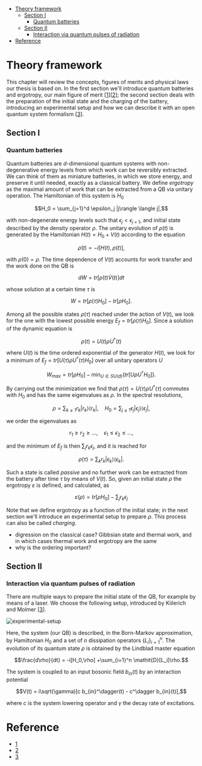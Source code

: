 <!--toc:start-->

- [Theory framework](#theory-framework)
  - [Section I](#section-i)
    - [Quantum batteries](#quantum-batteries)
  - [Section II](#section-ii)
    - [Interaction via quantum pulses of radiation](#interaction-via-quantum-pulses-of-radiation)
- [Reference](#reference)
<!--toc:end-->

# Theory framework

This chapter will review the concepts, figures of merits and physical laws our
thesis is based on. In the first section we'll introduce quantum batteries and
ergotropy, our main figure of merit [[1](#reference)][[2](#reference)]; the
second section deals with the preparation of the initial state and the charging
of the battery, introducing an experimental setup and how we can describe it
with an open quantum system formalism [[3](#reference)].

## Section I

### Quantum batteries

Quantum batteries are _d_-dimensional quantum systems with non-degenerative
energy levels from which work can be reversibly extracted. We can think of them
as miniature batteries, in which we store energy, and preserve it until needed,
exactly as a classical battery. We define _ergotropy_ as the maximal amount of
work that can be extracted from a QB via unitary operation.
The Hamiltonian of this system is $H_{0}$

$$H_0 = \sum_{j=1}^d \epsilon_j |j\rangle \langle j|,$$

with non-degenerate energy levels such that $\epsilon_j < \epsilon_{j+1}$, and
initial state described by the density operator $\rho$. The unitary evolution of
$\rho(t)$ is generated by the Hamiltonian $H(t) = H_{0} + V(t)$ according to the
equation

$$\dot{\rho}(t) = -i [H(t), \rho(t)],$$

with $\rho(0) = \rho$. The time dependence of $V(t)$ accounts for work
transfer and the work done on the QB is

$$dW = tr[\dot{\rho}(t) \dot{V}(t)] dt$$

whose solution at a certain time $\tau$ is

$$W = tr[\rho(\tau) H_{0}] - tr[\rho H_{0}].$$

Among all the possible states $\rho(\tau)$ reached under the action of $V(t)$,
we look for the one with the lowest possible energy $E_{f} = tr[\rho(\tau) H_{0}]$.
Since a solution of the dynamic equation is

$$\rho(t) = U(t) \rho U^{\dagger}(t)$$

where $U(t)$ is the time ordered exponential of the generator $H(t)$, we look
for a minimum of $E_{f} = tr[U(\tau) \rho U^{\dagger}(\tau) H_{0}]$ over all
unitary operators $U$

$$W_{max} = tr[\rho H_{0}] - \min_{U \in SU(d)} \{tr[U \rho U^{\dagger} H_{0}]\}.$$

By carrying out the minimization we find that
$\rho(\tau) = U(\tau) \rho U^{\dagger}(\tau)$
commutes with $H_{0}$ and has the same eigenvalues as
$\rho$. In the spectral resolutions,

$$
\rho = \sum_{k \geq 1} r_{k} |r_{k}\rangle \langle r_{k}|, \quad
H_0 = \sum_{j \geq 1} \epsilon_{j} |\epsilon_j\rangle \langle \epsilon_j|,
$$

we order the eigenvalues as

$$r_{1} \geq r_2 \geq \dots, \quad \epsilon_1 \leq \epsilon_2 \leq \dots,$$

and the minimum of $E_f$ is then $\sum_{j} r_k \epsilon_j$, and it is reached
for

$$\rho(\tau) = \sum_{k} r_k |\epsilon_k\rangle \langle \epsilon_k|.$$

Such a state is called _passive_ and no further work can be extracted from the
battery after time $\tau$ by means of $V(t)$. So, given an initial state $\rho$
the ergotropy $\varepsilon$ is defined, and calculated, as

$$\varepsilon(\rho) = tr[\rho H_{0}] - \sum_{j} r_k \epsilon_j$$

Note that we define ergotropy as a function of the initial state; in the next
section we'll introduce an experimental setup to prepare $\rho$. This process
can also be called _charging_.

- digression on the classical case? Gibbsian state and thermal work, and in
  which cases thermal work and ergotropy are the same
- why is the ordering important?

## Section II

### Interaction via quantum pulses of radiation

There are multiple ways to prepare the initial state of the QB, for example by
means of a laser. We choose the following setup, introduced by Kiilerich and
Molmer [[3](#reference)].

![experimental-setup](path)

Here, the system (our QB) is described, in the Born-Markov approximation, by
Hamiltonian $H_0$ and a set of $n$ dissipation operators $\{L_i\}_{i=1}^n$. The
evolution of its quantum state $\rho$ is obtained by the Lindblad master
equation

$$\frac{d\rho}{dt} = -i[H_0,\rho] +\sum_{i=1}^n \mathit{D}[L_i]\rho.$$

The system is coupled to an input bosonic field $b_{in}(t)$ by an interaction
potential

$$V(t) = i\sqrt(\gamma)[c b_{in}^\dagger(t) - c^\dagger b_{in}(t)],$$

where $c$ is the system lowering operator and $\gamma$ the decay rate of
excitations.

# Reference

- [1](https://arxiv.org/abs/1805.05507v1)
- [2](https://arxiv.org/abs/cond-mat/0401574v1)
- [3](https://journals.aps.org/pra/abstract/10.1103/PhysRevA.102.023717)

